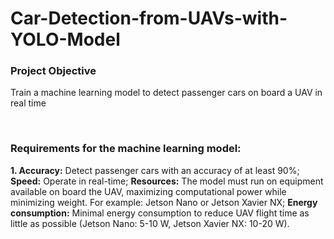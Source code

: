 # Car-Detection-from-UAVs-with-YOLO-Model

### Project Objective

Train a machine learning model to detect passenger cars on board a UAV in real time

<br>

### Requirements for the machine learning model:
**1. Accuracy:** Detect passenger cars with an accuracy of at least 90%;
**Speed:** Operate in real-time;
**Resources:** The model must run on equipment available on board the UAV, maximizing computational power while minimizing weight. For example: Jetson Nano or Jetson Xavier NX;
**Energy consumption:** Minimal energy consumption to reduce UAV flight time as little as possible (Jetson Nano: 5-10 W, Jetson Xavier NX: 10-20 W).
